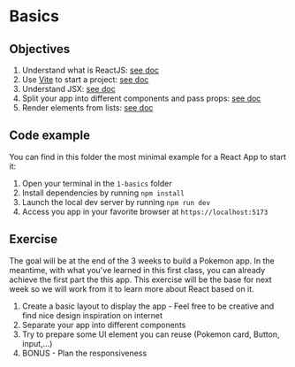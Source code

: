 # Basics

## Objectives

1. Understand what is ReactJS: [see doc](https://react.dev/learn)
2. Use [Vite](https://vitejs.dev/) to start a project: [see doc](https://vitejs.dev/guide/)
3. Understand JSX: [see doc](https://react.dev/learn/writing-markup-with-jsx)
4. Split your app into different components and pass props: [see doc](https://react.dev/learn/passing-props-to-a-component)
5. Render elements from lists: [see doc](https://react.dev/learn/rendering-lists)

## Code example

You can find in this folder the most minimal example for a React App to start it:

1. Open your terminal in the `1-basics` folder
2. Install dependencies by running `npm install`
3. Launch the local dev server by running `npm run dev`
4. Access you app in your favorite browser at `https://localhost:5173`

## Exercise

The goal will be at the end of the 3 weeks to build a Pokemon app. In the meantime, with what you've learned in this first class, you can already achieve the first part the this app. This exercise will be the base for next week so we will work from it to learn more about React based on it.

1. Create a basic layout to display the app - Feel free to be creative and find nice design inspiration on internet
2. Separate your app into different components
3. Try to prepare some UI element you can reuse (Pokemon card, Button, input,...)
4. BONUS - Plan the responsiveness
